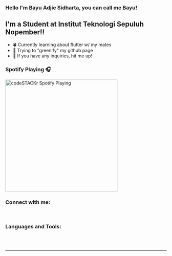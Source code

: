 ### Hello I'm Bayu Adjie Sidharta, you can call me Bayu!

## I'm a Student at Institut Teknologi Sepuluh Nopember!!

- 🍀 Currently learning about flutter w/ my mates
- 🥅 Trying to "greenify" my github page
- 👯 If you have any inquiries, hit me up!

### Spotify Playing 🎧

[<img src="https://adryinkcartridge.vercel.app/api/spotify-playing" alt="codeSTACKr Spotify Playing" width="350" />](https://open.spotify.com/user/bayuadjies)

### Connect with me:

<br />

### Languages and Tools:

<br />
<br />

---
